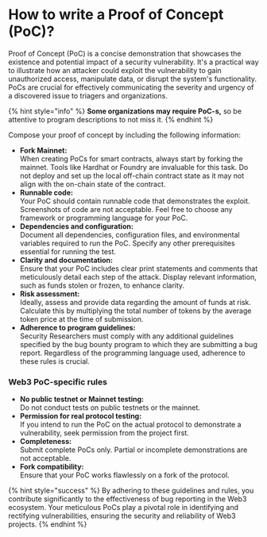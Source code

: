 # How to write a Proof of Concept (PoC)?

Proof of Concept (PoC) is a concise demonstration that showcases the existence and potential impact of a security vulnerability. It's a practical way to illustrate how an attacker could exploit the vulnerability to gain unauthorized access, manipulate data, or disrupt the system's functionality. PoCs are crucial for effectively communicating the severity and urgency of a discovered issue to triagers and organizations.

{% hint style="info" %}
**Some organizations may require PoC-s,** so be attentive to program descriptions to not miss it.&#x20;
{% endhint %}

Compose your proof of concept by including the following information:

* **Fork Mainnet:**\
  When creating PoCs for smart contracts, always start by forking the mainnet. Tools like Hardhat or Foundry are invaluable for this task. Do not deploy and set up the local off-chain contract state as it may not align with the on-chain state of the contract.&#x20;
* **Runnable code:**\
  Your PoC should contain runnable code that demonstrates the exploit. Screenshots of code are not acceptable. Feel free to choose any framework or programming language for your PoC.&#x20;
* **Dependencies and configuration:**\
  Document all dependencies, configuration files, and environmental variables required to run the PoC. Specify any other prerequisites essential for running the test.&#x20;
* **Clarity and documentation:**\
  Ensure that your PoC includes clear print statements and comments that meticulously detail each step of the attack. Display relevant information, such as funds stolen or frozen, to enhance clarity.
* **Risk assessment:**\
  Ideally, assess and provide data regarding the amount of funds at risk. Calculate this by multiplying the total number of tokens by the average token price at the time of submission.
* **Adherence to program guidelines:**\
  Security Researchers must comply with any additional guidelines specified by the bug bounty program to which they are submitting a bug report. Regardless of the programming language used, adherence to these rules is crucial.

### Web3 PoC-specific rules

* **No public testnet or Mainnet testing:**\
  Do not conduct tests on public testnets or the mainnet.
* **Permission for real protocol testing:**\
  If you intend to run the PoC on the actual protocol to demonstrate a vulnerability, seek permission from the project first.
* **Completeness:**\
  Submit complete PoCs only. Partial or incomplete demonstrations are not acceptable.
* **Fork compatibility:**\
  Ensure that your PoC works flawlessly on a fork of the protocol.

{% hint style="success" %}
By adhering to these guidelines and rules, you contribute significantly to the effectiveness of bug reporting in the Web3 ecosystem. Your meticulous PoCs play a pivotal role in identifying and rectifying vulnerabilities, ensuring the security and reliability of Web3 projects.
{% endhint %}
